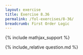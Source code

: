 ```yaml
---
layout: exercise
title: Exercise 8.36
permalink: /fol-exercises/8-36/
breadcrumb: First Order Logic
---
```


{% include mathjax_support %}

<div><i class="arrow-up" data-chapter="fol-exercises" data-exercise="ex_36" data-rating="0"></i></div>
{% include_relative question.md %}

